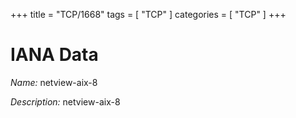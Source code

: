 +++
title = "TCP/1668"
tags = [ "TCP" ]
categories = [ "TCP" ]
+++

# IANA Data

_Name:_ netview-aix-8

_Description:_ netview-aix-8

